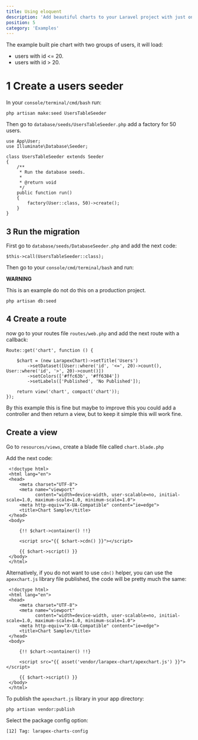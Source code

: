 ```yaml
---
title: Using eloquent
description: 'Add beautiful charts to your Laravel project with just one facade.'
position: 5
category: 'Examples'
---
```


The example built pie chart with two groups of users, it will load:

- users with id <= 20. 
- users with id > 20.

# 1 Create a users seeder

In your `console/terminal/cmd/bash` run:

```php[php]
php artisan make:seed UsersTableSeeder 
```

Then go to `database/seeds/UsersTableSeeder.php` add a factory for 50 users.

```php[php]
use App\User;
use Illuminate\Database\Seeder;

class UsersTableSeeder extends Seeder
{
    /**
     * Run the database seeds.
     *
     * @return void
     */
    public function run()
    {
        factory(User::class, 50)->create();
    }
}
```

## 3 Run the migration

First go to `database/seeds/DatabaseSeeder.php` and add the next code:

```php[php]
$this->call(UsersTableSeeder::class);
```

Then go to your `console/cmd/terminal/bash` and run:

<alert type="danger">

<strong>WARNING</strong>

This is an example do not do this on a production project.

</alert>

```php[php]
php artisan db:seed 
```

## 4 Create a route

now go to your routes file `routes/web.php` and add the next route with a callback:

```php[php]
Route::get('chart', function () {

    $chart = (new LarapexChart)->setTitle('Users')
        ->setDataset([User::where('id', '<=', 20)->count(), User::where('id', '>', 20)->count()])
        ->setColors(['#ffc63b', '#ff6384'])
        ->setLabels(['Published', 'No Published']);

    return view('chart', compact('chart'));
});
```

By this example this is fine but maybe to improve this you could add a controller and then return a view, but to keep it simple this will work fine.

## Create a view

Go to `resources/views`, create a blade file called `chart.blade.php`

Add the next code:

```php[php]
 <!doctype html>
 <html lang="en">
 <head>
     <meta charset="UTF-8">
     <meta name="viewport"
           content="width=device-width, user-scalable=no, initial-scale=1.0, maximum-scale=1.0, minimum-scale=1.0">
     <meta http-equiv="X-UA-Compatible" content="ie=edge">
     <title>Chart Sample</title>
 </head>
 <body>
 
     {!! $chart->container() !!}
 
     <script src="{{ $chart->cdn() }}"></script>
 
     {{ $chart->script() }}
 </body>
 </html>
```

Alternatively, if you do not want to use `cdn()` helper, you can use the `apexchart.js` library file published, the code will be pretty much the same:

```php[php]
 <!doctype html>
 <html lang="en">
 <head>
     <meta charset="UTF-8">
     <meta name="viewport"
           content="width=device-width, user-scalable=no, initial-scale=1.0, maximum-scale=1.0, minimum-scale=1.0">
     <meta http-equiv="X-UA-Compatible" content="ie=edge">
     <title>Chart Sample</title>
 </head>
 <body>
 
     {!! $chart->container() !!}
 
     <script src="{{ asset('vendor/larapex-chart/apexchart.js') }}"></script>
 
     {{ $chart->script() }}
 </body>
 </html>
```

To publish the `apexchart.js` library in your app directory:

```php[php]
php artisan vendor:publish 
```

Select the package config option:

```bash[bash]
[12] Tag: larapex-charts-config
```


